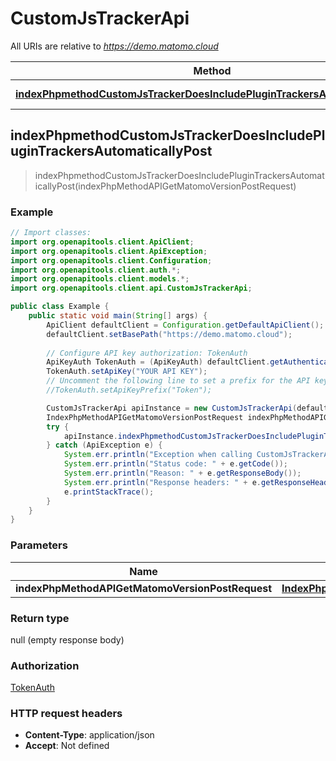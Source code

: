 # CustomJsTrackerApi

All URIs are relative to *https://demo.matomo.cloud*

| Method | HTTP request | Description |
|------------- | ------------- | -------------|
| [**indexPhpmethodCustomJsTrackerDoesIncludePluginTrackersAutomaticallyPost**](CustomJsTrackerApi.md#indexPhpmethodCustomJsTrackerDoesIncludePluginTrackersAutomaticallyPost) | **POST** /index.php?method&#x3D;CustomJsTracker.doesIncludePluginTrackersAutomatically |  |



## indexPhpmethodCustomJsTrackerDoesIncludePluginTrackersAutomaticallyPost

> indexPhpmethodCustomJsTrackerDoesIncludePluginTrackersAutomaticallyPost(indexPhpMethodAPIGetMatomoVersionPostRequest)



### Example

```java
// Import classes:
import org.openapitools.client.ApiClient;
import org.openapitools.client.ApiException;
import org.openapitools.client.Configuration;
import org.openapitools.client.auth.*;
import org.openapitools.client.models.*;
import org.openapitools.client.api.CustomJsTrackerApi;

public class Example {
    public static void main(String[] args) {
        ApiClient defaultClient = Configuration.getDefaultApiClient();
        defaultClient.setBasePath("https://demo.matomo.cloud");
        
        // Configure API key authorization: TokenAuth
        ApiKeyAuth TokenAuth = (ApiKeyAuth) defaultClient.getAuthentication("TokenAuth");
        TokenAuth.setApiKey("YOUR API KEY");
        // Uncomment the following line to set a prefix for the API key, e.g. "Token" (defaults to null)
        //TokenAuth.setApiKeyPrefix("Token");

        CustomJsTrackerApi apiInstance = new CustomJsTrackerApi(defaultClient);
        IndexPhpMethodAPIGetMatomoVersionPostRequest indexPhpMethodAPIGetMatomoVersionPostRequest = new IndexPhpMethodAPIGetMatomoVersionPostRequest(); // IndexPhpMethodAPIGetMatomoVersionPostRequest | 
        try {
            apiInstance.indexPhpmethodCustomJsTrackerDoesIncludePluginTrackersAutomaticallyPost(indexPhpMethodAPIGetMatomoVersionPostRequest);
        } catch (ApiException e) {
            System.err.println("Exception when calling CustomJsTrackerApi#indexPhpmethodCustomJsTrackerDoesIncludePluginTrackersAutomaticallyPost");
            System.err.println("Status code: " + e.getCode());
            System.err.println("Reason: " + e.getResponseBody());
            System.err.println("Response headers: " + e.getResponseHeaders());
            e.printStackTrace();
        }
    }
}
```

### Parameters


| Name | Type | Description  | Notes |
|------------- | ------------- | ------------- | -------------|
| **indexPhpMethodAPIGetMatomoVersionPostRequest** | [**IndexPhpMethodAPIGetMatomoVersionPostRequest**](IndexPhpMethodAPIGetMatomoVersionPostRequest.md)|  | [optional] |

### Return type

null (empty response body)

### Authorization

[TokenAuth](../README.md#TokenAuth)

### HTTP request headers

- **Content-Type**: application/json
- **Accept**: Not defined


